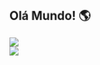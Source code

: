## Olá Mundo! 🌎
<div>
  <a href="https://github.com/Loan-Oliveira/Loan-Oliveira">
  <img heigth="180em" src="https://github-readme-stats.vercel.app/api?username=Loan-Oliveira&show_icons=true&locale=pt-br&hide=stars,issues,contribs&rank_icon=github&hide_border=true&theme=transparent"> 
</div>
<div>
   <a href="https://github.com/Loan-Oliveira/Loan-Oliveira">
  <img heigth="180em" src="https://github-readme-stats.vercel.app/api/top-langs/?username=Loan-Oliveira&layout=compact&lang_count=16&locale=pt-br&hide_border=true&theme=transparent">
</div>


<!--
**Loan-Oliveira/Loan-Oliveira** is a ✨ _special_ ✨ repository because its `README.md` (this file) appears on your GitHub profile.
Here are some ideas to get you started:
<a href="https://github.com/Loan-Oliveira/Loan-Oliveira" target="_blank"> <img src="https://img.shields.io/badge/Object Pascal-F7DF1E?style=for-the-badge&logoColor=white">
- 🔭 I’m currently working on ... 
- 🌱 I’m currently learning ...
- 👯 I’m looking to collaborate on ...
- 🤔 I’m looking for help with ...
- 💬 Ask me about ...
- 📫 How to reach me: ...
- 😄 Pronouns: ...
- ⚡ Fun fact: ...
-->
